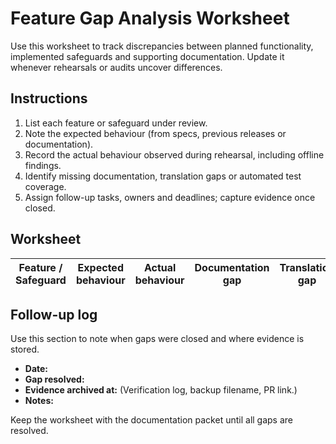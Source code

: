 # Feature Gap Analysis Worksheet

Use this worksheet to track discrepancies between planned functionality,
implemented safeguards and supporting documentation. Update it whenever rehearsals
or audits uncover differences.

## Instructions

1. List each feature or safeguard under review.
2. Note the expected behaviour (from specs, previous releases or documentation).
3. Record the actual behaviour observed during rehearsal, including offline
   findings.
4. Identify missing documentation, translation gaps or automated test coverage.
5. Assign follow-up tasks, owners and deadlines; capture evidence once closed.

## Worksheet

| Feature / Safeguard | Expected behaviour | Actual behaviour | Documentation gap | Translation gap | Tests needed | Owner | Due date |
| --- | --- | --- | --- | --- | --- | --- | --- |

## Follow-up log

Use this section to note when gaps were closed and where evidence is stored.

- **Date:**
- **Gap resolved:**
- **Evidence archived at:** (Verification log, backup filename, PR link.)
- **Notes:**

Keep the worksheet with the documentation packet until all gaps are resolved.
